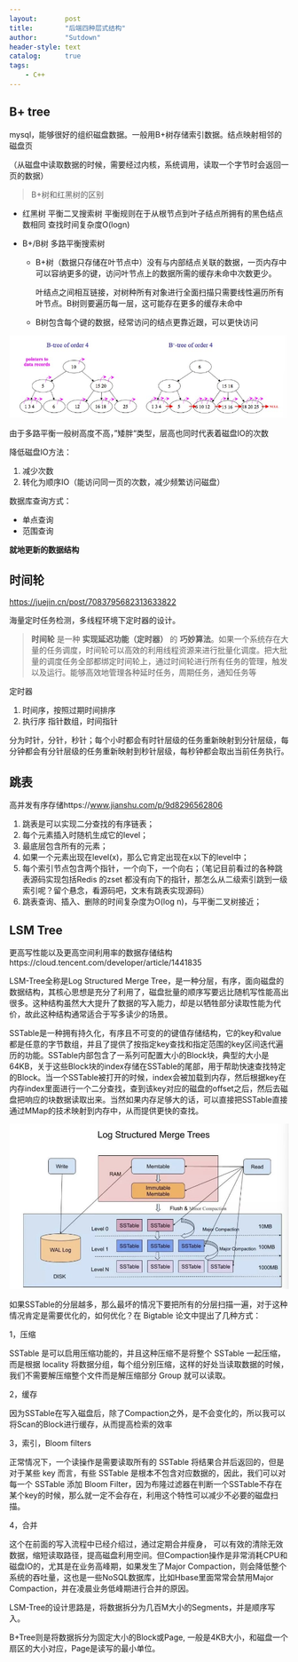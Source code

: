 ```yaml
---
layout:       post
title:        "后端四种层式结构"
author:       "Sutdown"
header-style: text
catalog:      true
tags:
    - C++
---
```




## B+ tree

mysql，能够很好的组织磁盘数据。一般用B+树存储索引数据。结点映射相邻的磁盘页

（从磁盘中读取数据的时候，需要经过内核，系统调用，读取一个字节时会返回一页的数据）

> B+树和红黑树的区别

- 红黑树 平衡二叉搜索树 平衡规则在于从根节点到叶子结点所拥有的黑色结点数相同 查找时间复杂度O(logn)

- B+/B树 多路平衡搜索树

  - B+树（数据只存储在叶节点中）没有与内部结点关联的数据，一页内存中可以容纳更多的键，访问叶节点上的数据所需的缓存未命中次数更少。

    叶结点之间相互链接，对树种所有对象进行全面扫描只需要线性遍历所有叶节点。B树则要遍历每一层，这可能存在更多的缓存未命中

  - B树包含每个键的数据，经常访问的结点更靠近跟，可以更快访问

![2](/img/images_c++/10.jpg)

由于多路平衡一般树高度不高，”矮胖“类型，层高也同时代表着磁盘IO的次数

降低磁盘IO方法：

1. 减少次数
2. 转化为顺序IO（能访问同一页的次数，减少频繁访问磁盘）

数据库查询方式：

- 单点查询
- 范围查询

**就地更新的数据结构**



## 时间轮

https://juejin.cn/post/7083795682313633822

海量定时任务检测，多线程环境下定时器的设计。

> **时间轮** 是一种 **实现延迟功能（定时器）** 的 **巧妙算法**。如果一个系统存在大量的任务调度，时间轮可以高效的利用线程资源来进行批量化调度。把大批量的调度任务全部都绑定时间轮上，通过时间轮进行所有任务的管理，触发以及运行。能够高效地管理各种延时任务，周期任务，通知任务等

定时器

1. 时间序，按照过期时间排序
2. 执行序 指针数组，时间指针

分为时针，分针，秒针；每个小时都会有时针层级的任务重新映射到分针层级，每分钟都会有分针层级的任务重新映射到秒针层级，每秒钟都会取出当前任务执行。





## 跳表

高并发有序存储https://www.jianshu.com/p/9d8296562806

1. 跳表是可以实现二分查找的有序链表；
2. 每个元素插入时随机生成它的level；
3. 最底层包含所有的元素；
4. 如果一个元素出现在level(x)，那么它肯定出现在x以下的level中；
5. 每个索引节点包含两个指针，一个向下，一个向右；（笔记目前看过的各种跳表源码实现包括Redis 的zset 都没有向下的指针，那怎么从二级索引跳到一级索引呢？留个悬念，看源码吧，文末有跳表实现源码）
6. 跳表查询、插入、删除的时间复杂度为O(log n)，与平衡二叉树接近；





## LSM Tree

更高写性能以及更高空间利用率的数据存储结构https://cloud.tencent.com/developer/article/1441835

LSM-Tree全称是Log Structured Merge Tree，是一种分层，有序，面向磁盘的数据结构，其核心思想是充分了利用了，磁盘批量的顺序写要远比随机写性能高出很多。这种结构虽然大大提升了数据的写入能力，却是以牺牲部分读取性能为代价，故此这种结构通常适合于写多读少的场景。

SSTable是一种拥有持久化，有序且不可变的的键值存储结构，它的key和value都是任意的字节数组，并且了提供了按指定key查找和指定范围的key区间迭代遍历的功能。SSTable内部包含了一系列可配置大小的Block块，典型的大小是64KB，关于这些Block块的index存储在SSTable的尾部，用于帮助快速查找特定的Block。当一个SSTable被打开的时候，index会被加载到内存，然后根据key在内存index里面进行一个二分查找，查到该key对应的磁盘的offset之后，然后去磁盘把响应的块数据读取出来。当然如果内存足够大的话，可以直接把SSTable直接通过MMap的技术映射到内存中，从而提供更快的查找。 

![3](/img/images_c++/11.jpg)

如果SSTable的分层越多，那么最坏的情况下要把所有的分层扫描一遍，对于这种情况肯定是需要优化的，如何优化？在 Bigtable 论文中提出了几种方式：

1，压缩

SSTable 是可以启用压缩功能的，并且这种压缩不是将整个 SSTable 一起压缩，而是根据 locality 将数据分组，每个组分别压缩，这样的好处当读取数据的时候，我们不需要解压缩整个文件而是解压缩部分 Group 就可以读取。

2，缓存

因为SSTable在写入磁盘后，除了Compaction之外，是不会变化的，所以我可以将Scan的Block进行缓存，从而提高检索的效率

3，索引，Bloom filters

正常情况下，一个读操作是需要读取所有的 SSTable 将结果合并后返回的，但是对于某些 key 而言，有些 SSTable 是根本不包含对应数据的，因此，我们可以对每一个 SSTable 添加 Bloom Filter，因为布隆过滤器在判断一个SSTable不存在某个key的时候，那么就一定不会存在，利用这个特性可以减少不必要的磁盘扫描。

4，合并

这个在前面的写入流程中已经介绍过，通过定期合并瘦身， 可以有效的清除无效数据，缩短读取路径，提高磁盘利用空间。但Compaction操作是非常消耗CPU和磁盘IO的，尤其是在业务高峰期，如果发生了Major Compaction，则会降低整个系统的吞吐量，这也是一些NoSQL数据库，比如Hbase里面常常会禁用Major Compaction，并在凌晨业务低峰期进行合并的原因。

LSM-Tree的设计思路是，将数据拆分为几百M大小的Segments，并是顺序写入。

B+Tree则是将数据拆分为固定大小的Block或Page, 一般是4KB大小，和磁盘一个扇区的大小对应，Page是读写的最小单位。